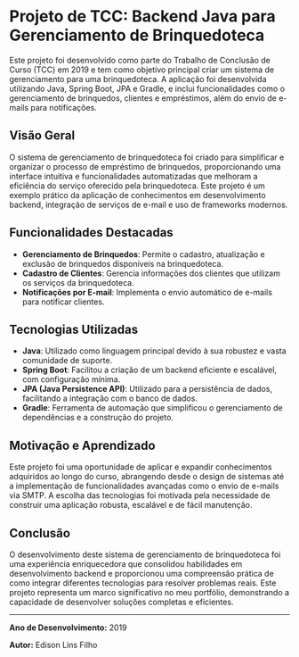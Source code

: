 # Projeto de TCC: Backend Java para Gerenciamento de Brinquedoteca

Este projeto foi desenvolvido como parte do Trabalho de Conclusão de Curso (TCC) em 2019 e tem como objetivo principal criar um sistema de gerenciamento para uma brinquedoteca. A aplicação foi desenvolvida utilizando Java, Spring Boot, JPA e Gradle, e inclui funcionalidades como o gerenciamento de brinquedos, clientes e empréstimos, além do envio de e-mails para notificações.

## Visão Geral

O sistema de gerenciamento de brinquedoteca foi criado para simplificar e organizar o processo de empréstimo de brinquedos, proporcionando uma interface intuitiva e funcionalidades automatizadas que melhoram a eficiência do serviço oferecido pela brinquedoteca. Este projeto é um exemplo prático da aplicação de conhecimentos em desenvolvimento backend, integração de serviços de e-mail e uso de frameworks modernos.

## Funcionalidades Destacadas

- **Gerenciamento de Brinquedos**: Permite o cadastro, atualização e exclusão de brinquedos disponíveis na brinquedoteca.
- **Cadastro de Clientes**: Gerencia informações dos clientes que utilizam os serviços da brinquedoteca.
- **Notificações por E-mail**: Implementa o envio automático de e-mails para notificar clientes.

## Tecnologias Utilizadas

- **Java**: Utilizado como linguagem principal devido à sua robustez e vasta comunidade de suporte.
- **Spring Boot**: Facilitou a criação de um backend eficiente e escalável, com configuração mínima.
- **JPA (Java Persistence API)**: Utilizado para a persistência de dados, facilitando a integração com o banco de dados.
- **Gradle**: Ferramenta de automação que simplificou o gerenciamento de dependências e a construção do projeto.

## Motivação e Aprendizado

Este projeto foi uma oportunidade de aplicar e expandir conhecimentos adquiridos ao longo do curso, abrangendo desde o design de sistemas até a implementação de funcionalidades avançadas como o envio de e-mails via SMTP. A escolha das tecnologias foi motivada pela necessidade de construir uma aplicação robusta, escalável e de fácil manutenção.

## Conclusão

O desenvolvimento deste sistema de gerenciamento de brinquedoteca foi uma experiência enriquecedora que consolidou habilidades em desenvolvimento backend e proporcionou uma compreensão prática de como integrar diferentes tecnologias para resolver problemas reais. Este projeto representa um marco significativo no meu portfólio, demonstrando a capacidade de desenvolver soluções completas e eficientes.

---

**Ano de Desenvolvimento:** 2019

**Autor:** Edison Lins Filho
